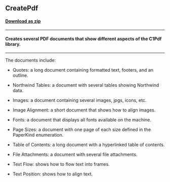 ## CreatePdf
#### [Download as zip](https://grapecity.github.io/DownGit/#/home?url=https://github.com/GrapeCity/ComponentOne-WinForms-Samples/tree/master/NetFramework\Pdf\CS\CreatePdf)
____
#### Creates several PDF documents that show different aspects of the C1Pdf library.
____
The documents include: 

- Quotes: a long document containing formatted text, footers, and an outline. 

- Northwind Tables: a document with several tables showing Northwind data. 

- Images: a document containing several images, jpgs, icons, etc. 

- Image Alignment: a short document that shows how to align images. 

- Fonts: a document that displays all fonts available on the machine. 

- Page Sizes: a document with one page of each size defined in the PaperKind enumeration. 

- Table of Contents: a long document with a hyperlinked table of contents. 

- File Attachments: a document with several file attachments. 

- Text Flow: shows how to flow text into frames. 

- Text Position: shows how to align text.  